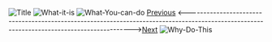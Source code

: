 
![Title](https://github.com/user-attachments/assets/8d694465-3481-4a23-93d8-dfde47700cac)
![What-it-is](https://github.com/user-attachments/assets/e5bd1716-c966-4e28-970d-c4d3ab610a7e)
                  ![What-You-can-do](https://github.com/user-attachments/assets/34987082-0b45-4920-a341-9d13c4b00670)
[Previous](NeonCat.github.io) <------------------------------------------------------------------------------------------------------------------------------------------->[Next](NeonCat.github.io/a)
![Why-Do-This](https://github.com/user-attachments/assets/256480e5-4a46-493c-b060-ef33f14fe7aa)
